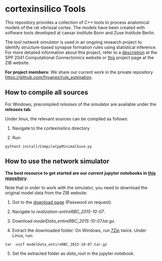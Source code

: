 # cortexinsilico Tools

This repository provides a collection of C++ tools to process anatomical models of the rat vibrissal cortex. 
The models have been created with software tools developed at caesar institute Bonn and Zuse Institute Berlin. 

The tool *network simulator* is used in an ongoing research project to identify structure-based synapse formation rules using statistical inference.
For more detailed information about this project, refer to a [description](https://spp2041.de/85acc/) at the SPP 2041 Computational Connectomics website or [this](http://www.zib.de/projects/predicting-anatomically-realistic-cortical-connectomes-using-statistical-inference) project page at the ZIB website.

**For project members:** We share our current work in the private repository https://github.com/fnyanez/rule_estimation. 

## How to compile all sources

For Windows, precompiled *releases* of the simulator are available under the **releases tab**. 

Under linux, the relevant sources can be compiled as follows:

1) Navigate to the cortexinsilico directory

2) Run: 
```
python3 install/CompileCppMinimalSuse.py
```

## How to use the network simulator

**The best resource to get started are our current jupyter notebooks in [this repository](https://github.com/fnyanez/rule_estimation).**

Note that in order to work with the simulator, you need to download the original model data from the ZIB website:

1) Got to the [download page](https://visual.zib.de/2018/IXDtH2G8/) (Password on request).

2) Navigate to *realization-entireRBC_2015-10-07*.

3) Download *modelData_entireRBC_2015-10-07.tar.gz*.

4) Extract the downloaded folder: On Windows, run [7Zip](http://www.7-zip.de/) twice. Under Linux, run:
```
tar -xvzf modelData_entireRBC_2015-10-07.tar.gz 
```
5) Set the extracted folder as *data_root* in the jupyter notebook.